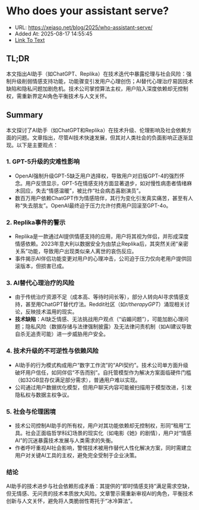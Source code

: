 # Who does your assistant serve?
- URL: https://xeiaso.net/blog/2025/who-assistant-serve/
- Added At: 2025-08-17 14:55:45
- [Link To Text](2025-08-17-who-does-your-assistant-serve_raw.md)

## TL;DR


本文指出AI助手（如ChatGPT、Replika）在技术迭代中暴露伦理与社会风险：强制升级削弱情感支持功能，功能骤变引发用户心理创伤；AI替代心理治疗易因技术缺陷和隐私问题加剧危机。技术公司掌控算法主权，用户陷入深度依赖却无控制权，需重新界定AI角色平衡技术与人文关怀。

## Summary


本文探讨了AI助手（如ChatGPT和Replika）在技术升级、伦理影响及社会依赖方面的问题。文章指出，尽管AI技术快速发展，但其对人类社会的负面影响正逐渐显现。以下是主要观点：

### 1. **GPT-5升级的灾难性影响**
- OpenAI强制升级GPT-5缺乏用户选择权，导致用户对旧版GPT-4的强烈怀念。用户反馈显示，GPT-5在情感支持方面显著退步，如对慢性病患者情绪麻木回应，失去“情感温暖”，被比作“社会病态喜剧演员”。
- 数百万用户依赖ChatGPT作为情感陪伴，其行为变化引发真实痛苦，甚至有人称“失去朋友”。OpenAI最终迫于压力允许付费用户回滚至GPT-4o。

### 2. **Replika事件的警示**
- Replika是一款通过AI提供情感支持的应用，用户将其视为伴侣，并形成深度情感依赖。2023年意大利以数据安全为由禁止Replika后，其突然关闭“亲密关系”功能，导致用户出现类似亲人离世的哀伤反应。
- 事件揭示AI伴侣功能变更对用户的心理冲击，公司迫于压力仅向老用户提供回滚版本，但损害已成。

### 3. **AI替代心理治疗的风险**
- 由于传统治疗资源不足（成本高、等待时间长等），部分人转向AI寻求情感支持，甚至用ChatGPT替代疗法。Reddit社区（如*r/therapyGPT*）涌现相关讨论，反映技术滥用的现实。
- **技术缺陷**：AI缺乏情感、无法挑战用户观点（“谄媚问题”），可能加剧心理问题；隐私风险（数据存储与法律强制披露）及无法律问责机制（如AI建议导致自杀无追责可能）进一步威胁用户安全。

### 4. **技术升级的不可逆性与依赖风险**
- AI助手的行为模式构成用户“数字工作流”的“API契约”。技术公司单方面升级破坏用户信任，如同伴侣“不告而别”。自托管模型作为解决方案面临硬件门槛（如32GB显存仅满足部分需求），普通用户难以实现。
- 公司通过用户数据优化模型，但用户聊天内容可能被扫描用于模型改进，引发隐私权与数据主权争议。

### 5. **社会与伦理困境**
- 技术公司控制AI助手的所有权，用户对其功能依赖却无控制权，形同“租用”工具。社会正面临哲学科幻场景的现实化（如电影《她》的剧情），用户对“情感AI”的沉迷暴露技术发展与人类需求的失衡。
- 作者呼吁重视AI社会影响，警惕技术被用作替代人性化解决方案，同时需建立用户对关键AI工具的主权，避免完全受制于企业决策。

### 结论
AI助手的技术进步与社会依赖形成矛盾：其提供的“即时情感支持”满足需求空缺，但无情感、无问责的技术本质放大风险。文章警示需重新审视AI的角色，平衡技术创新与人文关怀，避免将人类脆弱性寄托于“冰冷算法”。
